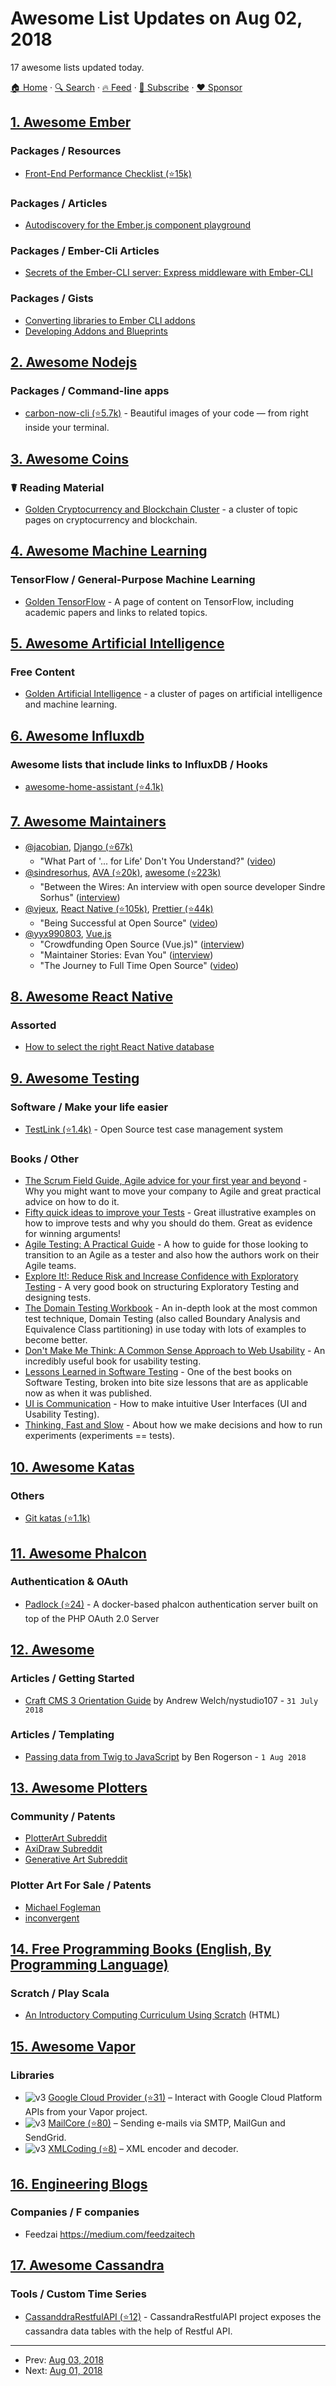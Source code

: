 # Awesome List Updates on Aug 02, 2018

17 awesome lists updated today.

[🏠 Home](/README.md) · [🔍 Search](https://www.trackawesomelist.com/search/) · [🔥 Feed](https://www.trackawesomelist.com/rss.xml) · [📮 Subscribe](https://trackawesomelist.us17.list-manage.com/subscribe?u=d2f0117aa829c83a63ec63c2f&id=36a103854c) · [❤️  Sponsor](https://github.com/sponsors/theowenyoung)



## [1. Awesome Ember](/content/ember-community-russia/awesome-ember/README.md)

### Packages / Resources

*   [Front-End Performance Checklist (⭐15k)](https://github.com/thedaviddias/Front-End-Performance-Checklist)

### Packages / Articles

*   [Autodiscovery for the Ember.js component playground](https://simplabs.com/blog/2018/06/05/ember-component-playground.html)

### Packages / Ember-Cli Articles

*   [Secrets of the Ember-CLI server: Express middleware with Ember-CLI](https://blog.201-created.com/secrets-of-the-ember-cli-server-bde80bb546dd)

### Packages / Gists

*   [Converting libraries to Ember CLI addons](https://gist.github.com/kristianmandrup/ae3174217f68a6a51ed5)
*   [Developing Addons and Blueprints](https://gist.github.com/kristianmandrup/ae3174217f68a6a51ed5)

## [2. Awesome Nodejs](/content/sindresorhus/awesome-nodejs/README.md)

### Packages / Command-line apps

*   [carbon-now-cli (⭐5.7k)](https://github.com/mixn/carbon-now-cli) - Beautiful images of your code — from right inside your terminal.

## [3. Awesome Coins](/content/Zheaoli/awesome-coins/README.md)

### ☤ Reading Material

*   [Golden Cryptocurrency and Blockchain Cluster](https://golden.com/wiki/Cluster%3A_Blockchain_%26_cryptocurrency) - a cluster of topic pages on cryptocurrency and blockchain.

## [4. Awesome Machine Learning](/content/josephmisiti/awesome-machine-learning/README.md)

### TensorFlow / General-Purpose Machine Learning

*   [Golden TensorFlow](https://golden.com/wiki/TensorFlow) - A page of content on TensorFlow, including academic papers and links to related topics.

## [5. Awesome Artificial Intelligence](/content/owainlewis/awesome-artificial-intelligence/README.md)

### Free Content

*   [Golden Artificial Intelligence](https://golden.com/wiki/Cluster%3A_Artificial_intelligence) - a cluster of pages on artificial intelligence and machine learning.

## [6. Awesome Influxdb](/content/mark-rushakoff/awesome-influxdb/README.md)

### Awesome lists that include links to InfluxDB / Hooks

*   [awesome-home-assistant (⭐4.1k)](https://github.com/frenck/awesome-home-assistant)

## [7. Awesome Maintainers](/content/nayafia/awesome-maintainers/README.md)

*   [@jacobian](https://github.com/jacobian), [Django (⭐67k)](https://github.com/django/django)
    *   "What Part of '... for Life' Don't You Understand?" ([video](https://www.youtube.com/watch?v=EqcuzSwySR4))
*   [@sindresorhus](https://github.com/sindresorhus), [AVA (⭐20k)](https://github.com/avajs/ava), [awesome (⭐223k)](https://github.com/sindresorhus/awesome)
    *   "Between the Wires: An interview with open source developer Sindre Sorhus" ([interview](https://medium.freecodecamp.org/sindre-sorhus-8426c0ed785d))
*   [@vjeux](https://github.com/vjeux), [React Native (⭐105k)](https://github.com/facebook/react-native), [Prettier (⭐44k)](https://github.com/prettier/prettier)
    *   "Being Successful at Open Source" ([video](https://www.youtube.com/watch?v=nRF0OVQL9Nw))
*   [@yyx990803](https://github.com/yyx990803), [Vue.js](https://github.com/vuejs)
    *   "Crowdfunding Open Source (Vue.js)" ([interview](https://changelog.com/rfc/12))
    *   "Maintainer Stories: Evan You" ([interview](https://github.com/open-source/stories/yyx990803))
    *   "The Journey to Full Time Open Source" ([video](https://www.youtube.com/watch?v=SXjA1aIM35E))

## [8. Awesome React Native](/content/jondot/awesome-react-native/README.md)

### Assorted

*   [How to select the right React Native database](https://www.simform.com/react-native-database-selection-guide/)

## [9. Awesome Testing](/content/TheJambo/awesome-testing/README.md)

### Software / Make your life easier

*   [TestLink (⭐1.4k)](https://github.com/TestLinkOpenSourceTRMS/testlink-code) - Open Source test case management system

### Books / Other

*   [The Scrum Field Guide, Agile advice for your first year and beyond](https://amzn.to/2OERKEm) - Why you might want to move your company to Agile and great practical advice on how to do it.
*   [Fifty quick ideas to improve your Tests](https://amzn.to/2AzMUF7) - Great illustrative examples on how to improve tests and why you should do them. Great as evidence for winning arguments!
*   [Agile Testing: A Practical Guide](https://amzn.to/2n1K2aG) - A how to guide for those looking to transition to an Agile as a tester and also how the authors work on their Agile teams.
*   [Explore It!: Reduce Risk and Increase Confidence with Exploratory Testing](https://amzn.to/2n8axLn) - A very good book on structuring Exploratory Testing and designing tests.
*   [The Domain Testing Workbook](https://amzn.to/2Az4l90) - An in-depth look at the most common test technique, Domain Testing (also called Boundary Analysis and Equivalence Class partitioning) in use today with lots of examples to become better.
*   [Don't Make Me Think: A Common Sense Approach to Web Usability](https://amzn.to/2naYmhf) - An incredibly useful book for usability testing.
*   [Lessons Learned in Software Testing](https://amzn.to/2LTjM01) - One of the best books on Software Testing, broken into bite size lessons that are as applicable now as when it was published.
*   [UI is Communication](https://amzn.to/2vbiALY) - How to make intuitive User Interfaces (UI and Usability Testing).
*   [Thinking, Fast and Slow](https://amzn.to/2vcjasX) - About how we make decisions and how to run experiments (experiments == tests).

## [10. Awesome Katas](/content/gamontal/awesome-katas/README.md)

### Others

*   [Git katas (⭐1.1k)](https://github.com/praqma-training/gitkatas)

## [11. Awesome Phalcon](/content/phalcon/awesome-phalcon/README.md)

### Authentication & OAuth

*   [Padlock (⭐24)](https://github.com/tegaphilip/padlock) - A docker-based phalcon authentication server built on top of the PHP OAuth 2.0 Server

## [12. Awesome](/content/craftcms/awesome/README.md)

### Articles / Getting Started

*   [Craft CMS 3 Orientation Guide](https://nystudio107.com/blog/craft-cms-3-orientation-guide-welcome) by Andrew Welch/nystudio107 - `31 July 2018`

### Articles / Templating

*   [Passing data from Twig to JavaScript](https://cruftlesscraft.com/passing-data-from-twig-to-javascript) by Ben Rogerson - `1 Aug 2018`

## [13. Awesome Plotters](/content/beardicus/awesome-plotters/README.md)

### Community / Patents

*   [PlotterArt Subreddit](https://www.reddit.com/r/PlotterArt)
*   [AxiDraw Subreddit](https://www.reddit.com/r/axidraw)
*   [Generative Art Subreddit](https://www.reddit.com/r/generative)

### Plotter Art For Sale / Patents

*   [Michael Fogleman](https://www.michaelfogleman.com/plotter)
*   [inconvergent](http://buy.inconvergent.net)

## [14. Free Programming Books (English, By Programming Language)](/content/EbookFoundation/free-programming-books/README.md)

### Scratch / Play Scala

*   [An Introductory Computing Curriculum Using Scratch](http://scratched.gse.harvard.edu/guide/download.html) (HTML)

## [15. Awesome Vapor](/content/vapor-community/awesome-vapor/README.md)

### Libraries

*   ![v3](https://github.com/vapor-community/awesome-vapor/raw/main/img/vapor-3.png) [Google Cloud Provider (⭐31)](https://github.com/vapor-community/google-cloud-provider) – Interact with Google Cloud Platform APIs from your Vapor project.
*   ![v3](https://github.com/vapor-community/awesome-vapor/raw/main/img/vapor-3.png) [MailCore (⭐80)](https://github.com/LiveUI/MailCore) – Sending e-mails via SMTP, MailGun and SendGrid.
*   ![v3](https://github.com/vapor-community/awesome-vapor/raw/main/img/vapor-3.png) [XMLCoding (⭐8)](https://github.com/LiveUI/XMLCoding) – XML encoder and decoder.

## [16. Engineering Blogs](/content/kilimchoi/engineering-blogs/README.md)

### Companies / F companies

*   Feedzai <https://medium.com/feedzaitech>

## [17. Awesome Cassandra](/content/Anant/awesome-cassandra/README.md)

### Tools / Custom Time Series

*   [CassanddraRestfulAPI (⭐12)](https://github.com/rohitsakala/CassandraRestfulAPI) - CassandraRestfulAPI project exposes the cassandra data tables with the help of Restful API.

---

- Prev: [Aug 03, 2018](/content/2018/08/03/README.md)
- Next: [Aug 01, 2018](/content/2018/08/01/README.md)